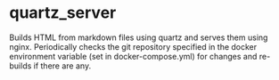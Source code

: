 # quartz_server
Builds HTML from markdown files using quartz and serves them using nginx.
Periodically checks the git repository specified in the docker environment variable (set in docker-compose.yml) for changes and re-builds if there are any. 